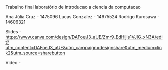 Trabalho final laboratório de introducao a ciencia da computacao

Ana Júlia Cruz - 1475096
Lucas Gonzalez - 14675524
Rodrigo Kurosawa -  14606321

Slides - https://www.canva.com/design/DAFoeJ3_aUE/Zmr9_EdHijis1VJIG_xN3A/edit?utm_content=DAFoeJ3_aUE&utm_campaign=designshare&utm_medium=link2&utm_source=sharebutton

Video - 
